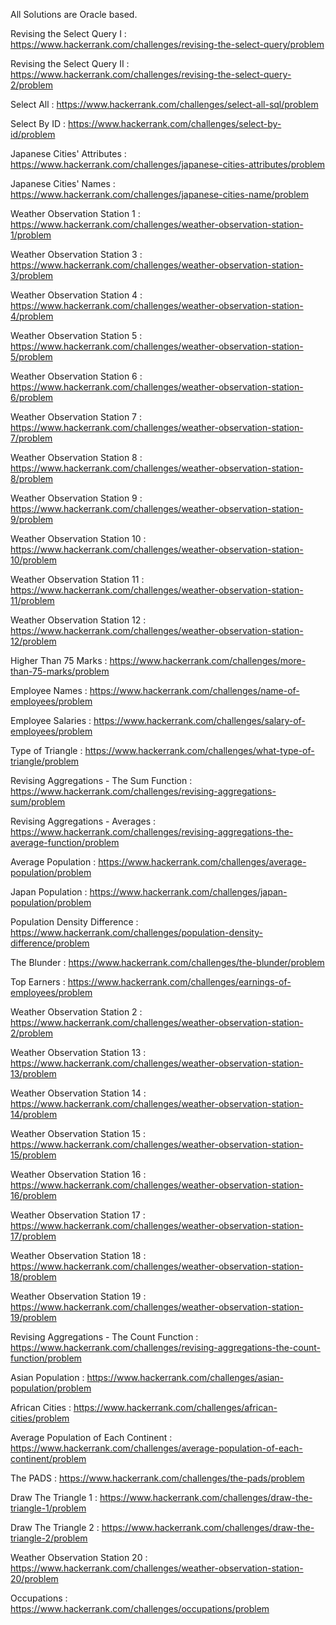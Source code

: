 
All Solutions are Oracle based.




Revising the Select Query I : https://www.hackerrank.com/challenges/revising-the-select-query/problem

Revising the Select Query II : https://www.hackerrank.com/challenges/revising-the-select-query-2/problem

Select All : https://www.hackerrank.com/challenges/select-all-sql/problem

Select By ID : https://www.hackerrank.com/challenges/select-by-id/problem

Japanese Cities' Attributes : https://www.hackerrank.com/challenges/japanese-cities-attributes/problem

Japanese Cities' Names : https://www.hackerrank.com/challenges/japanese-cities-name/problem

Weather Observation Station 1 : https://www.hackerrank.com/challenges/weather-observation-station-1/problem

Weather Observation Station 3 : https://www.hackerrank.com/challenges/weather-observation-station-3/problem

Weather Observation Station 4 : https://www.hackerrank.com/challenges/weather-observation-station-4/problem

Weather Observation Station 5 : https://www.hackerrank.com/challenges/weather-observation-station-5/problem

Weather Observation Station 6 : https://www.hackerrank.com/challenges/weather-observation-station-6/problem

Weather Observation Station 7 : https://www.hackerrank.com/challenges/weather-observation-station-7/problem

Weather Observation Station 8 : https://www.hackerrank.com/challenges/weather-observation-station-8/problem

Weather Observation Station 9 : https://www.hackerrank.com/challenges/weather-observation-station-9/problem

Weather Observation Station 10 : https://www.hackerrank.com/challenges/weather-observation-station-10/problem

Weather Observation Station 11 : https://www.hackerrank.com/challenges/weather-observation-station-11/problem

Weather Observation Station 12 : https://www.hackerrank.com/challenges/weather-observation-station-12/problem

Higher Than 75 Marks : https://www.hackerrank.com/challenges/more-than-75-marks/problem

Employee Names : https://www.hackerrank.com/challenges/name-of-employees/problem

Employee Salaries : https://www.hackerrank.com/challenges/salary-of-employees/problem

Type of Triangle : https://www.hackerrank.com/challenges/what-type-of-triangle/problem

Revising Aggregations - The Sum Function : https://www.hackerrank.com/challenges/revising-aggregations-sum/problem

Revising Aggregations - Averages : https://www.hackerrank.com/challenges/revising-aggregations-the-average-function/problem

Average Population : https://www.hackerrank.com/challenges/average-population/problem

Japan Population : https://www.hackerrank.com/challenges/japan-population/problem

Population Density Difference : https://www.hackerrank.com/challenges/population-density-difference/problem

The Blunder : https://www.hackerrank.com/challenges/the-blunder/problem

Top Earners : https://www.hackerrank.com/challenges/earnings-of-employees/problem

Weather Observation Station 2 : https://www.hackerrank.com/challenges/weather-observation-station-2/problem

Weather Observation Station 13 : https://www.hackerrank.com/challenges/weather-observation-station-13/problem

Weather Observation Station 14 : https://www.hackerrank.com/challenges/weather-observation-station-14/problem

Weather Observation Station 15 : https://www.hackerrank.com/challenges/weather-observation-station-15/problem

Weather Observation Station 16 : https://www.hackerrank.com/challenges/weather-observation-station-16/problem

Weather Observation Station 17 : https://www.hackerrank.com/challenges/weather-observation-station-17/problem

Weather Observation Station 18 : https://www.hackerrank.com/challenges/weather-observation-station-18/problem

Weather Observation Station 19 : https://www.hackerrank.com/challenges/weather-observation-station-19/problem

Revising Aggregations - The Count Function : https://www.hackerrank.com/challenges/revising-aggregations-the-count-function/problem

Asian Population : https://www.hackerrank.com/challenges/asian-population/problem

African Cities : https://www.hackerrank.com/challenges/african-cities/problem

Average Population of Each Continent : https://www.hackerrank.com/challenges/average-population-of-each-continent/problem

The PADS : https://www.hackerrank.com/challenges/the-pads/problem

Draw The Triangle 1 : https://www.hackerrank.com/challenges/draw-the-triangle-1/problem

Draw The Triangle 2 : https://www.hackerrank.com/challenges/draw-the-triangle-2/problem

Weather Observation Station 20 : https://www.hackerrank.com/challenges/weather-observation-station-20/problem

Occupations : https://www.hackerrank.com/challenges/occupations/problem


